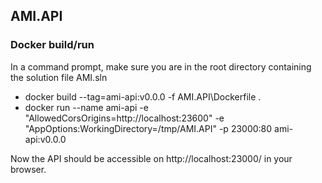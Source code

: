 ## AMI.API

### Docker build/run

In a command prompt, make sure you are in the root directory containing the solution file AMI.sln

* docker build --tag=ami-api:v0.0.0 -f AMI.API\Dockerfile .
* docker run --name ami-api -e "AllowedCorsOrigins=http://localhost:23600" -e "AppOptions:WorkingDirectory=/tmp/AMI.API" -p 23000:80 ami-api:v0.0.0

Now the API should be accessible on http://localhost:23000/ in your browser.